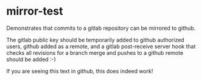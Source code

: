 # mirror-test

Demonstrates that commits to a gitlab repository can be mirrored to github.
<p>
The gitlab public key should be temporarily added to github authorized users,
github added as a remote, and a gitlab post-receive server hook that checks all 
revisions for a branch merge and pushes to a github remote should be added :-)
</p>
<p>
If you are seeing this text in github, this does indeed work!
</p>
